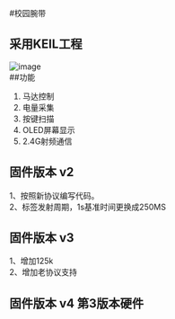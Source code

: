 #校园腕带  
## 采用KEIL工程 
![image](https://github.com/joechenchen/TFN118A/raw/master/images/project.png)  
##功能 
1. 马达控制  
2. 电量采集  
3. 按键扫描  
4. OLED屏幕显示  
5. 2.4G射频通信  


## 固件版本  v2
1、按照新协议编写代码。  
2、标签发射周期，1s基准时间更换成250MS  
## 固件版本  v3  
1、增加125k  
2、增加老协议支持  
## 固件版本  v4  第3版本硬件  
